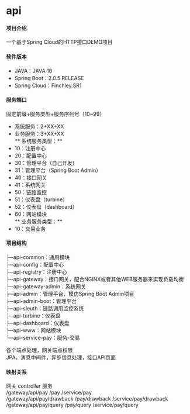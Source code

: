 # api

#### 项目介绍
一个基于Spring Cloud的HTTP接口DEMO项目

#### 软件版本
* JAVA：JAVA 10
* Spring Boot：2.0.5.RELEASE
* Spring Cloud：Finchley.SR1

#### 服务端口
固定前缀+服务类型+服务序列号（10~99）  
* 系统服务：2+XX+XX  
* 业务服务：3+XX+XX  
** 系统服务类型：** 
* 10：注册中心
* 20：配置中心
* 30：管理平台（自己开发）
* 31：管理平台（Spring Boot Admin）
* 40：接口网关
* 41：系统网关
* 50：链路监控
* 51：仪表盘（turbine）
* 52：仪表盘（dashboard）
* 60：网站模块  
** 业务服务类型：** 
* 10：交易业务

#### 项目结构
├─api-common：通用模块  
├─api-config：配置中心  
├─api-registry：注册中心  
├─api-gateway：接口网关，配合NGINX或者其他WEB服务器来实现负载均衡  
├─api-gateway-admin：系统网关  
├─api-admin：管理平台，模仿Spring Boot Admin项目  
├─api-admin-boot：管理平台  
├─api-sleuth：链路调用监控系统  
├─api-turbine：仪表盘  
├─api-dashboard：仪表盘  
├─api-www：网站模块  
└─api-service-pay：服务-交易  

各个端点处理，网关端点权限  
JPA，消息中间件，异步信息处理，接口API页面

#### 映射关系
网关							controller					服务  
/gateway/api/pay				/pay						/service/pay  
/gateway/api/pay/drawback		/pay/drawback				/service/pay/drawback  
/gateway/api/pay/query			/pay/query				/service/pay/query  